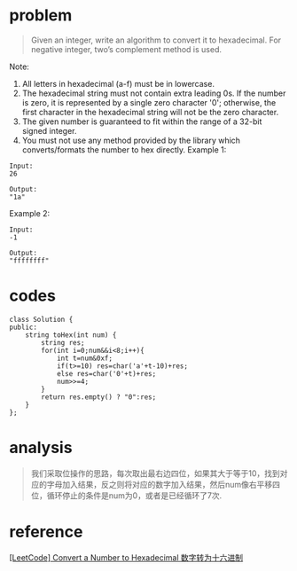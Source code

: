 # problem
>Given an integer, write an algorithm to convert it to hexadecimal. For negative integer, two’s complement method is used.

Note:

1. All letters in hexadecimal (a-f) must be in lowercase.
2. The hexadecimal string must not contain extra leading 0s. If the number is zero, it is represented by a single zero character '0'; otherwise, the first character in the hexadecimal string will not be the zero character.
3. The given number is guaranteed to fit within the range of a 32-bit signed integer.
4. You must not use any method provided by the library which converts/formats the number to hex directly.
Example 1:
```
Input:
26

Output:
"1a"
```
Example 2:
```
Input:
-1

Output:
"ffffffff"
```
# codes
```
class Solution {
public:
    string toHex(int num) {
        string res;
        for(int i=0;num&&i<8;i++){
            int t=num&0xf;
            if(t>=10) res=char('a'+t-10)+res;
            else res=char('0'+t)+res;
            num>>=4;
        }
        return res.empty() ? "0":res;
    }
};
```

# analysis
>我们采取位操作的思路，每次取出最右边四位，如果其大于等于10，找到对应的字母加入结果，反之则将对应的数字加入结果，然后num像右平移四位，循环停止的条件是num为0，或者是已经循环了7次.

# reference
[[LeetCode] Convert a Number to Hexadecimal 数字转为十六进制][1]

[1]: http://www.cnblogs.com/grandyang/p/5926674.html